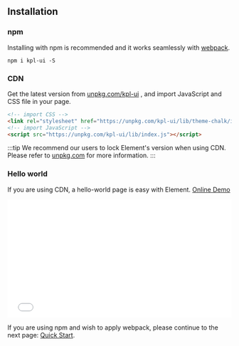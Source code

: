 ## Installation

### npm

Installing with npm is recommended and it works seamlessly with [webpack](https://webpack.js.org/).

```shell
npm i kpl-ui -S
```

### CDN

Get the latest version from [unpkg.com/kpl-ui](https://unpkg.com/kpl-ui/) , and import JavaScript and CSS file in your page.

```html
<!-- import CSS -->
<link rel="stylesheet" href="https://unpkg.com/kpl-ui/lib/theme-chalk/index.css">
<!-- import JavaScript -->
<script src="https://unpkg.com/kpl-ui/lib/index.js"></script>
```

:::tip
We recommend our users to lock Element's version when using CDN. Please refer to [unpkg.com](https://unpkg.com) for more information.
:::

### Hello world

If you are using CDN, a hello-world page is easy with Element. [Online Demo](https://codepen.io/ziyoung/pen/rRKYpd)

<iframe height="265" style="width: 100%;" scrolling="no" title="Element demo" src="//codepen.io/ziyoung/embed/rRKYpd/?height=265&theme-id=light&default-tab=html" frameborder="no" allowtransparency="true" allowfullscreen="true">
  See the Pen <a href='https://codepen.io/ziyoung/pen/rRKYpd/'>Element demo</a> by hetech
  (<a href='https://codepen.io/ziyoung'>@ziyoung</a>) on <a href='https://codepen.io'>CodePen</a>.
</iframe>

If you are using npm and wish to apply webpack, please continue to the next page: [Quick Start](/#/en-US/component/quickstart).
